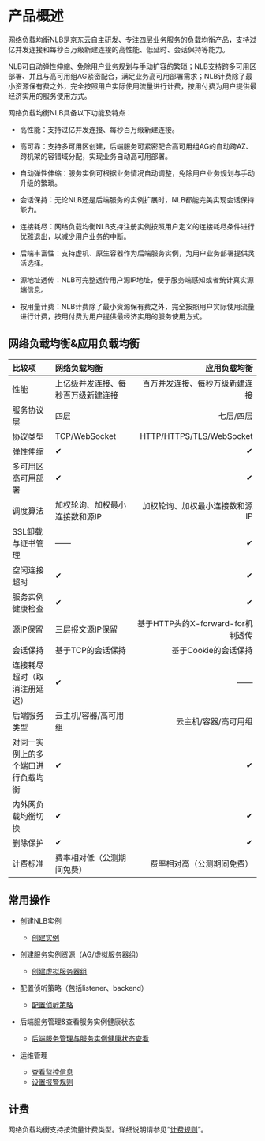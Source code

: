 # 产品概述

  网络负载均衡NLB是京东云自主研发、专注四层业务服务的负载均衡产品，支持过亿并发连接和每秒百万级新建连接的高性能、低延时、会话保持等能力。

  NLB可自动弹性伸缩、免除用户业务规划与手动扩容的繁琐；NLB支持跨多可用区部署、并且与高可用组AG紧密配合，满足业务高可用部署需求；NLB计费除了最小资源保有费之外，完全按照用户实际使用流量进行计费，按用付费为用户提供最经济实用的服务使用方式。

  网络负载均衡NLB具备以下功能及特点：

* 高性能：支持过亿并发连接、每秒百万级新建连接。

* 高可靠：支持多可用区创建，后端服务可紧密配合高可用组AG的自动跨AZ、跨机架的容错域分配，实现业务自动高可用部署。

* 自动弹性伸缩：服务实例可根据业务情况自动调整，免除用户业务规划与手动升级的繁琐。

* 会话保持：无论NLB还是后端服务的实例扩展时，NLB都能完美实现会话保持能力。

* 连接耗尽：网络负载均衡NLB支持注册实例按照用户定义的连接耗尽条件进行优雅退出，以减少用户业务的中断。

* 后端丰富性：支持虚机、原生容器作为后端服务实例，为用户业务部署提供灵活选择。

* 源地址透传：NLB可完整透传用户源IP地址，便于服务端感知或者统计真实源端信息。

* 按用量计费：NLB计费除了最小资源保有费之外，完全按照用户实际使用流量进行计费，按用付费为用户提供最经济实用的服务使用方式。


## 网络负载均衡&应用负载均衡

比较项 | 网络负载均衡| 应用负载均衡 |
:---|:--- |---: |
性能	|上亿级并发连接、每秒百万级新建连接 |百万并发连接、每秒万级新建连接 |
服务协议层|	四层 |七层/四层 |
协议类型	|TCP/WebSocket |HTTP/HTTPS/TLS/WebSocket |
弹性伸缩	| ✔ | 	✔ |
多可用区高可用部署 |	✔ |	✔ |
调度算法	| 加权轮询、加权最小连接数和源IP	 | 加权轮询、加权最小连接数和源IP |
SSL卸载与证书管理 |	—— |	✔ |
空闲连接超时 |	✔	| ✔ |
服务实例健康检查 | ✔ | ✔ |
源IP保留	| 三层报文源IP保留 |	基于HTTP头的X-forward-for机制透传 |
会话保持	| 基于TCP的会话保持 |	基于Cookie的会话保持 |
连接耗尽超时（取消注册延迟） |	✔	| —— |
后端服务类型 |	云主机/容器/高可用组	| 云主机/容器/高可用组 |
对同一实例上的多个端口进行负载均衡 | ✔	| ✔ |
内外网负载均衡切换	 | ✔ |	✔ |
删除保护 | ✔ | ✔ |
计费标准	| 费率相对低（公测期间免费）|	费率相对高（公测期间免费）|

## 常用操作

- 创建NLB实例
  - [创建实例](../Getting-Started/Create-Instance.md)
  
- 创建服务实例资源（AG/虚拟服务器组）
  - [创建虚拟服务器组](../Operation-Guide/TargetGroup-Management.md)
	
- 配置侦听策略（包括listener、backend）
  - [配置侦听策略](../Operation-Guide/Listener-Management.md)
	
- 后端服务管理&查看服务实例健康状态
  - [后端服务管理与服务实例健康状态查看](../Operation-Guide/Backend-Management.md)
	
- 运维管理
  - [查看监控信息](../Operation-Guide/Monitoring.md)
  - [设置报警规则](../Operation-Guide/Monitoring.md)

## 计费

网络负载均衡支持按流量计费类型。详细说明请参见“[计费规则](../Pricing/Billing-Rules.md)”。
